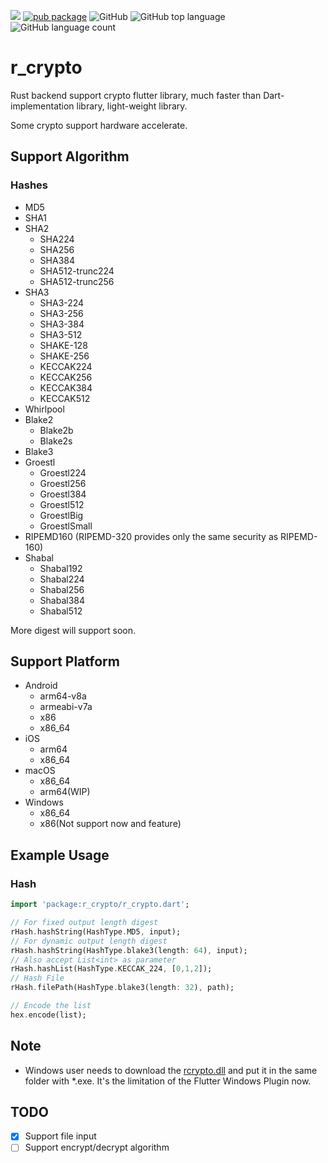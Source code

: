 ![](https://github.com/TinoGuo/r_crypto/workflows/CI%20check/badge.svg?branch=master)
[![pub package](https://img.shields.io/pub/v/r_crypto.svg)](https://pub.dartlang.org/packages/r_crypto)
![GitHub](https://img.shields.io/github/license/TinoGuo/r_crypto)
![GitHub top language](https://img.shields.io/github/languages/top/TinoGuo/r_crypto)
![GitHub language count](https://img.shields.io/github/languages/count/TinoGuo/r_crypto.svg)

# r_crypto

Rust backend support crypto flutter library, much faster than Dart-implementation library, light-weight library.

Some crypto support hardware accelerate.

## Support Algorithm

### Hashes

- MD5
- SHA1
- SHA2
    - SHA224
    - SHA256
    - SHA384
    - SHA512-trunc224
    - SHA512-trunc256
- SHA3
    - SHA3-224
    - SHA3-256
    - SHA3-384
    - SHA3-512
    - SHAKE-128
    - SHAKE-256
    - KECCAK224
    - KECCAK256
    - KECCAK384
    - KECCAK512
- Whirlpool
- Blake2
    - Blake2b
    - Blake2s
- Blake3
- Groestl
    - Groestl224
    - Groestl256
    - Groestl384
    - Groestl512
    - GroestlBig
    - GroestlSmall
- RIPEMD160 (RIPEMD-320 provides only the same security as RIPEMD-160)
- Shabal
    - Shabal192
    - Shabal224
    - Shabal256
    - Shabal384
    - Shabal512

More digest will support soon.

## Support Platform

- Android
    - arm64-v8a
    - armeabi-v7a
    - x86
    - x86_64
- iOS
    - arm64
    - x86_64
- macOS
    - x86_64
    - arm64(WIP)
- Windows
    - x86_64
    - x86(Not support now and feature)

## Example Usage

### Hash

```dart
import 'package:r_crypto/r_crypto.dart';

// For fixed output length digest
rHash.hashString(HashType.MD5, input);
// For dynamic output length digest
rHash.hashString(HashType.blake3(length: 64), input);
// Also accept List<int> as parameter
rHash.hashList(HashType.KECCAK_224, [0,1,2]);
// Hash File
rHash.filePath(HashType.blake3(length: 32), path);

// Encode the list
hex.encode(list);
```

## Note

- Windows user needs to download the [rcrypto.dll](https://github.com/TinoGuo/r_crypto/releases) and put it in the same folder with *.exe. It's the limitation of the Flutter Windows Plugin now.

## TODO
- [x] Support file input
- [ ] Support encrypt/decrypt algorithm